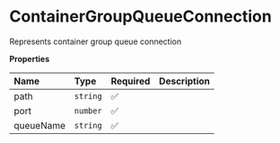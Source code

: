 # ContainerGroupQueueConnection

Represents container group queue connection

**Properties**

| Name      | Type     | Required | Description |
| :-------- | :------- | :------- | :---------- |
| path      | `string` | ✅       |             |
| port      | `number` | ✅       |             |
| queueName | `string` | ✅       |             |
